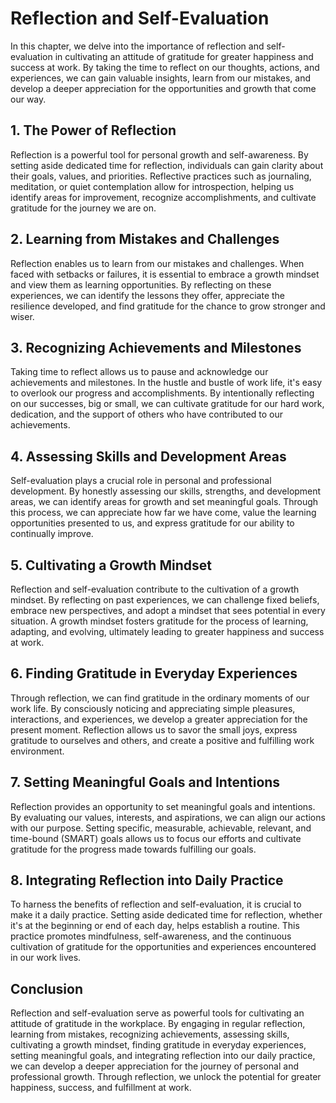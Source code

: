 Reflection and Self-Evaluation
=========================================

In this chapter, we delve into the importance of reflection and self-evaluation in cultivating an attitude of gratitude for greater happiness and success at work. By taking the time to reflect on our thoughts, actions, and experiences, we can gain valuable insights, learn from our mistakes, and develop a deeper appreciation for the opportunities and growth that come our way.

**1. The Power of Reflection**
------------------------------

Reflection is a powerful tool for personal growth and self-awareness. By setting aside dedicated time for reflection, individuals can gain clarity about their goals, values, and priorities. Reflective practices such as journaling, meditation, or quiet contemplation allow for introspection, helping us identify areas for improvement, recognize accomplishments, and cultivate gratitude for the journey we are on.

**2. Learning from Mistakes and Challenges**
--------------------------------------------

Reflection enables us to learn from our mistakes and challenges. When faced with setbacks or failures, it is essential to embrace a growth mindset and view them as learning opportunities. By reflecting on these experiences, we can identify the lessons they offer, appreciate the resilience developed, and find gratitude for the chance to grow stronger and wiser.

**3. Recognizing Achievements and Milestones**
----------------------------------------------

Taking time to reflect allows us to pause and acknowledge our achievements and milestones. In the hustle and bustle of work life, it's easy to overlook our progress and accomplishments. By intentionally reflecting on our successes, big or small, we can cultivate gratitude for our hard work, dedication, and the support of others who have contributed to our achievements.

**4. Assessing Skills and Development Areas**
---------------------------------------------

Self-evaluation plays a crucial role in personal and professional development. By honestly assessing our skills, strengths, and development areas, we can identify areas for growth and set meaningful goals. Through this process, we can appreciate how far we have come, value the learning opportunities presented to us, and express gratitude for our ability to continually improve.

**5. Cultivating a Growth Mindset**
-----------------------------------

Reflection and self-evaluation contribute to the cultivation of a growth mindset. By reflecting on past experiences, we can challenge fixed beliefs, embrace new perspectives, and adopt a mindset that sees potential in every situation. A growth mindset fosters gratitude for the process of learning, adapting, and evolving, ultimately leading to greater happiness and success at work.

**6. Finding Gratitude in Everyday Experiences**
------------------------------------------------

Through reflection, we can find gratitude in the ordinary moments of our work life. By consciously noticing and appreciating simple pleasures, interactions, and experiences, we develop a greater appreciation for the present moment. Reflection allows us to savor the small joys, express gratitude to ourselves and others, and create a positive and fulfilling work environment.

**7. Setting Meaningful Goals and Intentions**
----------------------------------------------

Reflection provides an opportunity to set meaningful goals and intentions. By evaluating our values, interests, and aspirations, we can align our actions with our purpose. Setting specific, measurable, achievable, relevant, and time-bound (SMART) goals allows us to focus our efforts and cultivate gratitude for the progress made towards fulfilling our goals.

**8. Integrating Reflection into Daily Practice**
-------------------------------------------------

To harness the benefits of reflection and self-evaluation, it is crucial to make it a daily practice. Setting aside dedicated time for reflection, whether it's at the beginning or end of each day, helps establish a routine. This practice promotes mindfulness, self-awareness, and the continuous cultivation of gratitude for the opportunities and experiences encountered in our work lives.

**Conclusion**
--------------

Reflection and self-evaluation serve as powerful tools for cultivating an attitude of gratitude in the workplace. By engaging in regular reflection, learning from mistakes, recognizing achievements, assessing skills, cultivating a growth mindset, finding gratitude in everyday experiences, setting meaningful goals, and integrating reflection into our daily practice, we can develop a deeper appreciation for the journey of personal and professional growth. Through reflection, we unlock the potential for greater happiness, success, and fulfillment at work.
